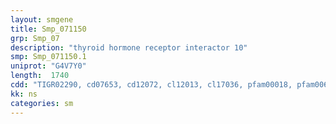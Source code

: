 ```yaml
---
layout: smgene
title: Smp_071150
grp: Smp_07
description: "thyroid hormone receptor interactor 10"
smp: Smp_071150.1
uniprot: "G4V7Y0"
length:  1740
cdd: "TIGR02290, cd07653, cd12072, cl12013, cl17036, pfam00018, pfam00611, pfam05483, smart00326"
kk: ns
categories: sm
---
```

